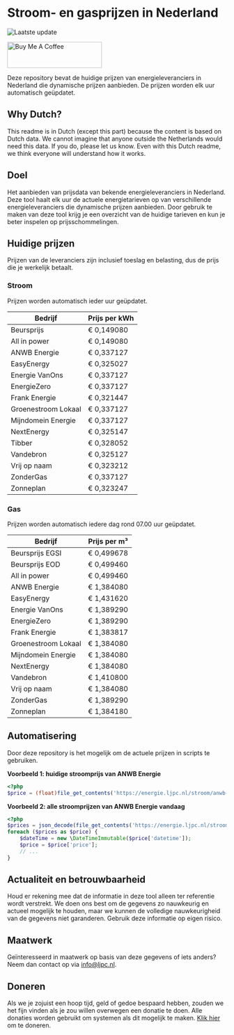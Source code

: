 # Stroom- en gasprijzen in Nederland

![Laatste update](https://img.shields.io/badge/laatste%20update-2025--02--16%2017%3A01%20CET-brightgreen)

<a href="https://www.buymeacoffee.com/Lars-" target="_blank"><img src="https://cdn.buymeacoffee.com/buttons/v2/default-orange.png" alt="Buy Me A Coffee" height="60" style="height: 60px !important;width: 217px !important;" ></a>

Deze repository bevat de huidige prijzen van energieleveranciers in Nederland die dynamische prijzen aanbieden. De prijzen worden elk uur automatisch geüpdatet.

## Why Dutch?

This readme is in Dutch (except this part) because the content is based on Dutch data. We cannot imagine that anyone outside the Netherlands would need this data. If you do, please let us know. Even with this Dutch readme, we think
everyone will understand how it works.

## Doel

Het aanbieden van prijsdata van bekende energieleveranciers in Nederland. Deze tool haalt elk uur de actuele energietarieven op van verschillende energieleveranciers die dynamische prijzen aanbieden. Door gebruik te maken van deze tool
krijg je een overzicht van de huidige tarieven en kun je beter inspelen op prijsschommelingen.

## Huidige prijzen

Prijzen van de leveranciers zijn inclusief toeslag en belasting, dus de prijs die je werkelijk betaalt.

### Stroom

Prijzen worden automatisch ieder uur geüpdatet.

 Bedrijf | Prijs per kWh 
---------|---------------
Beursprijs | € 0,149080
All in power | € 0,149080
ANWB Energie | € 0,337127
EasyEnergy | € 0,325027
Energie VanOns | € 0,337127
EnergieZero | € 0,337127
Frank Energie | € 0,321447
Groenestroom Lokaal | € 0,337127
Mijndomein Energie | € 0,337127
NextEnergy | € 0,325147
Tibber | € 0,328052
Vandebron | € 0,325127
Vrij op naam | € 0,323212
ZonderGas | € 0,337127
Zonneplan | € 0,323247


### Gas

Prijzen worden automatisch iedere dag rond 07.00 uur geüpdatet.

 Bedrijf | Prijs per m³ 
---------|--------------
Beursprijs EGSI | € 0,499678
Beursprijs EOD | € 0,499460
All in power | € 0,499460
ANWB Energie | € 1,384080
EasyEnergy | € 1,431620
Energie VanOns | € 1,389290
EnergieZero | € 1,389290
Frank Energie | € 1,383817
Groenestroom Lokaal | € 1,384080
Mijndomein Energie | € 1,384080
NextEnergy | € 1,384080
Vandebron | € 1,410800
Vrij op naam | € 1,384080
ZonderGas | € 1,389290
Zonneplan | € 1,384180


## Automatisering

Door deze repository is het mogelijk om de actuele prijzen in scripts te gebruiken.

**Voorbeeld 1: huidige stroomprijs van ANWB Energie**

```php
<?php
$price = (float)file_get_contents('https://energie.ljpc.nl/stroom/anwb-energie-nu.txt');

```

**Voorbeeld 2: alle stroomprijzen van ANWB Energie vandaag**

```php
<?php
$prices = json_decode(file_get_contents('https://energie.ljpc.nl/stroom/all-in-power-vandaag.json'),true);
foreach ($prices as $price) {
    $dateTime = new \DateTimeImmutable($price['datetime']);
    $price = $price['price'];
    // ...
}
```

## Actualiteit en betrouwbaarheid

Houd er rekening mee dat de informatie in deze tool alleen ter referentie wordt verstrekt. We doen ons best om de gegevens zo nauwkeurig en actueel mogelijk te houden, maar we kunnen de volledige nauwkeurigheid van de gegevens niet
garanderen. Gebruik deze informatie op eigen risico.

## Maatwerk

Geïnteresseerd in maatwerk op basis van deze gegevens of iets anders? Neem dan contact op
via [info@ljpc.nl](mailto:info@ljpc.nl?subject=Energie%20prijzen).

## Doneren

Als we je zojuist een hoop tijd, geld of gedoe bespaard hebben, zouden we het fijn vinden als je zou willen overwegen een
donatie te doen. Alle donaties worden gebruikt om systemen als dit mogelijk te
maken. [Klik hier](https://www.buymeacoffee.com/Lars-) om te doneren.
